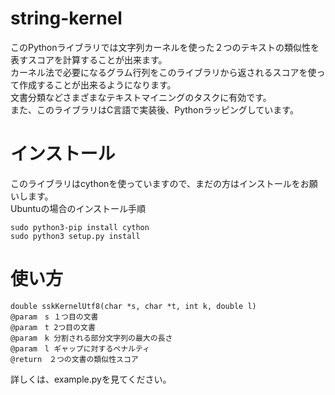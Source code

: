 # string-kernel
このPythonライブラリでは文字列カーネルを使った２つのテキストの類似性を表すスコアを計算することが出来ます。  
カーネル法で必要になるグラム行列をこのライブラリから返されるスコアを使って作成することが出来るようになります。  
文書分類などさまざまなテキストマイニングのタスクに有効です。  
また、このライブラリはC言語で実装後、Pythonラッピングしています。
# インストール
このライブラリはcythonを使っていますので、まだの方はインストールをお願いします。  
Ubuntuの場合のインストール手順
```
sudo python3-pip install cython
sudo python3 setup.py install
```
# 使い方
```
double sskKernelUtf8(char *s, char *t, int k, double l)
@param　s １つ目の文書
@param　t 2つ目の文書
@param　k 分割される部分文字列の最大の長さ
@param　l ギャップに対するペナルティ
@return　２つの文書の類似性スコア
```
詳しくは、example.pyを見てください。

